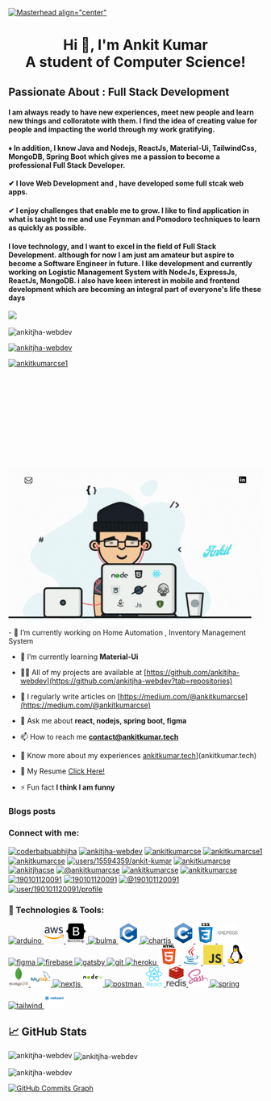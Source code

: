 [![Masterhead align="center"](https://github.com/ankitjha-webdev/ankitjha-webdev/blob/main/github_poster%20(1280%20%C3%97%20550%20px).png)](https://ankitkumar.codes)

<h1 align="center">Hi 👋, I'm Ankit Kumar </br> A student of Computer Science!</h1>
 <h2>Passionate About  : Full Stack Development</h2>

<h4> I am always ready to have new experiences, meet new people and learn new things and colloratote with them. I find the idea of creating value for people and impacting the world through my work gratifying.
<!-- <h4>♦ I am a freelancer and I provide a services there like web developing, Software Developing, Content Writing, E-Commerce, with happy customer over 10K, Till now, I have served in 25 countries.</h4> -->
<!-- <h4>♦ Apart from this, I am also a Wordpress and Drupal Developer and I have developed 10 projects using both CMS.</h4> -->
<h4>♦ In addition, I know Java and Nodejs, ReactJs, Material-Ui, TailwindCss, MongoDB, Spring Boot which gives me a passion to become a professional Full Stack Developer.</h4>
<!-- <h4>♦ And many more Skills I have like SEO, E-Commerce, Photoshop, MS-Office, Amazon AWS, CCP. I am enthusiasts in Full Stcak Development and it's amazing to learn about its applications in various fields like crime detection, predicting diseases like cancer and Parkinson's, use of Big Data to target ads, self driving cars, creation of unique art and music. I am proficient in Python.</h4> -->
<h4>✔ I love Web Development and , have developed some full stcak web apps.</h4>
<h4>✔ I enjoy challenges that enable me to grow. I like to find application in what is taught to me and use Feynman and Pomodoro techniques to learn as quickly as possible.</h4>
<!-- <h4>✔ Having lived all around the country and meeting a lot of people, I'm able to adapt to any surrounding or circumstance.</h4> -->
  <h4>I love technology, and I want to excel in the field of Full Stack Development. although for now I am just am amateur but aspire to become a Software Engineer in future. I like development and currently working on Logistic Management System with NodeJs, ExpressJs, ReactJs, MongoDB. i also have keen interest in mobile and frontend development which are becoming an integral part of everyone's life these days
  </h4>
 <a href="https://www.github.com/ashish-devv" target="_blank" rel="noreferrer"><img
src="https://img.shields.io/github/followers/ankitjha-webdev?logo=github&style=for-the-badge&color=2bbc8a&labelColor=1c1917" /></a>

<p align="left"> <img src="https://komarev.com/ghpvc/?username=ankitjha-webdev&label=Profile%20views&color=2bbc8a&style=for-the-badge" alt="ankitjha-webdev" /> </p>

<p align="left"> <a href="https://github.com/ryo-ma/github-profile-trophy"><img src="https://github-profile-trophy.vercel.app/?username=ankitjha-webdev" alt="ankitjha-webdev" /></a> </p>

<p align="left"> <a href="https://twitter.com/ankitkumarcse1" target="blank"><img src="https://img.shields.io/twitter/follow/ankitkumarcse1?logo=twitter&style=for-the-badge" alt="ankitkumarcse1" /></a> </p>
 <p align="center" style="margin-top:200px"> <img src="https://github.com/ankitjha-webdev/ankitjha-webdev/blob/main/github.gif" width="600px" height="300px" alt="ankitjha-webdev" /> </p>
- 🔭 I’m currently working on Home Automation , Inventory Management System

- 🌱 I’m currently learning **Material-Ui**

- 👨‍💻 All of my projects are available at [https://github.com/ankitjha-webdev](https://github.com/ankitjha-webdev?tab=repositories)

- 📝 I regularly write articles on [https://medium.com/@ankitkumarcse](https://medium.com/@ankitkumarcse)

- 💬 Ask me about **react, nodejs, spring boot, figma**

- 📫 How to reach me **contact@ankitkumar.tech**

- 📄 Know more about my experiences [ankitkumar.tech](https://ankitkumar.tech/)](ankitkumar.tech)

- 📄 My Resume [Click Here!](https://github.com/ankitjha-webdev/ankitjha-webdev/blob/main/Ankit_Resume.pdf)

- ⚡ Fun fact **I think I am funny**


### Blogs posts
<!-- BLOG-POST-LIST:START -->
<!-- BLOG-POST-LIST:END -->

<h3 align="left">Connect with me:</h3>
<p align="left">
 <a href="https://ankitkumar.codes" target="blank"><img align="center" src="https://img.icons8.com/fluent/48/000000/internet.png" alt="coderbabuabhijha" height="30" width="40" /></a>
<a href="https://codepen.io/ankitjha-webdev" target="blank"><img align="center" src="https://raw.githubusercontent.com/rahuldkjain/github-profile-readme-generator/master/src/images/icons/Social/codepen.svg" alt="ankitjha-webdev" height="30" width="40" /></a>
<a href="https://dev.to/ankitkumarcse" target="blank"><img align="center" src="https://raw.githubusercontent.com/rahuldkjain/github-profile-readme-generator/master/src/images/icons/Social/devto.svg" alt="ankitkumarcse" height="30" width="40" /></a>
<a href="https://twitter.com/ankitkumarcse1" target="blank"><img align="center" src="https://raw.githubusercontent.com/rahuldkjain/github-profile-readme-generator/master/src/images/icons/Social/twitter.svg" alt="ankitkumarcse1" height="30" width="40" /></a>
<a href="https://linkedin.com/in/ankitkumarcse" target="blank"><img align="center" src="https://raw.githubusercontent.com/rahuldkjain/github-profile-readme-generator/master/src/images/icons/Social/linked-in-alt.svg" alt="ankitkumarcse" height="30" width="40" /></a>
<a href="https://stackoverflow.com/users/users/15594359/ankit-kumar" target="blank"><img align="center" src="https://raw.githubusercontent.com/rahuldkjain/github-profile-readme-generator/master/src/images/icons/Social/stack-overflow.svg" alt="users/15594359/ankit-kumar" height="30" width="40" /></a>
<a href="https://instagram.com/ankitkumarcse" target="blank"><img align="center" src="https://raw.githubusercontent.com/rahuldkjain/github-profile-readme-generator/master/src/images/icons/Social/instagram.svg" alt="ankitkumarcse" height="30" width="40" /></a>
<a href="https://dribbble.com/ankitjhacse" target="blank"><img align="center" src="https://raw.githubusercontent.com/rahuldkjain/github-profile-readme-generator/master/src/images/icons/Social/dribbble.svg" alt="ankitjhacse" height="30" width="40" /></a>
<a href="https://medium.com/@ankitkumarcse" target="blank"><img align="center" src="https://raw.githubusercontent.com/rahuldkjain/github-profile-readme-generator/master/src/images/icons/Social/medium.svg" alt="@ankitkumarcse" height="30" width="40" /></a>
<a href="https://www.codechef.com/users/ankitkumarcse" target="blank"><img align="center" src="https://cdn.jsdelivr.net/npm/simple-icons@3.1.0/icons/codechef.svg" alt="ankitkumarcse" height="30" width="40" /></a>
<a href="https://www.hackerrank.com/ankitkumarcse" target="blank"><img align="center" src="https://raw.githubusercontent.com/rahuldkjain/github-profile-readme-generator/master/src/images/icons/Social/hackerrank.svg" alt="ankitkumarcse" height="30" width="40" /></a>
<a href="https://codeforces.com/profile/190101120091" target="blank"><img align="center" src="https://raw.githubusercontent.com/rahuldkjain/github-profile-readme-generator/master/src/images/icons/Social/codeforces.svg" alt="190101120091" height="30" width="40" /></a>
<a href="https://www.leetcode.com/190101120091" target="blank"><img align="center" src="https://raw.githubusercontent.com/rahuldkjain/github-profile-readme-generator/master/src/images/icons/Social/leet-code.svg" alt="190101120091" height="30" width="40" /></a>
<a href="https://www.hackerearth.com/@190101120091" target="blank"><img align="center" src="https://raw.githubusercontent.com/rahuldkjain/github-profile-readme-generator/master/src/images/icons/Social/hackerearth.svg" alt="@190101120091" height="30" width="40" /></a>
<a href="https://auth.geeksforgeeks.org/user/user/190101120091/profile" target="blank"><img align="center" src="https://raw.githubusercontent.com/rahuldkjain/github-profile-readme-generator/master/src/images/icons/Social/geeks-for-geeks.svg" alt="user/190101120091/profile" height="30" width="40" /></a>
</p>

<h3 align="left">🔧 Technologies & Tools:</h3>
 
<p align="left"> <a href="https://www.arduino.cc/" target="_blank" rel="noreferrer"> <img src="https://cdn.worldvectorlogo.com/logos/arduino-1.svg" alt="arduino" width="40" height="40"/> </a> <a href="https://aws.amazon.com" target="_blank" rel="noreferrer"> <img src="https://raw.githubusercontent.com/devicons/devicon/master/icons/amazonwebservices/amazonwebservices-original-wordmark.svg" alt="aws" width="40" height="40"/> </a> <a href="https://getbootstrap.com" target="_blank" rel="noreferrer"> <img src="https://raw.githubusercontent.com/devicons/devicon/master/icons/bootstrap/bootstrap-plain-wordmark.svg" alt="bootstrap" width="40" height="40"/> </a> <a href="https://bulma.io/" target="_blank" rel="noreferrer"> <img src="https://raw.githubusercontent.com/gilbarbara/logos/804dc257b59e144eaca5bc6ffd16949752c6f789/logos/bulma.svg" alt="bulma" width="40" height="40"/> </a> <a href="https://www.cprogramming.com/" target="_blank" rel="noreferrer"> <img src="https://raw.githubusercontent.com/devicons/devicon/master/icons/c/c-original.svg" alt="c" width="40" height="40"/> </a> <a href="https://www.chartjs.org" target="_blank" rel="noreferrer"> <img src="https://www.chartjs.org/media/logo-title.svg" alt="chartjs" width="40" height="40"/> </a> <a href="https://www.w3schools.com/cpp/" target="_blank" rel="noreferrer"> <img src="https://raw.githubusercontent.com/devicons/devicon/master/icons/cplusplus/cplusplus-original.svg" alt="cplusplus" width="40" height="40"/> </a> <a href="https://www.w3schools.com/css/" target="_blank" rel="noreferrer"> <img src="https://raw.githubusercontent.com/devicons/devicon/master/icons/css3/css3-original-wordmark.svg" alt="css3" width="40" height="40"/> </a> <a href="https://expressjs.com" target="_blank" rel="noreferrer"> <img src="https://raw.githubusercontent.com/devicons/devicon/master/icons/express/express-original-wordmark.svg" alt="express" width="40" height="40"/> </a> <a href="https://www.figma.com/" target="_blank" rel="noreferrer"> <img src="https://www.vectorlogo.zone/logos/figma/figma-icon.svg" alt="figma" width="40" height="40"/> </a> <a href="https://firebase.google.com/" target="_blank" rel="noreferrer"> <img src="https://www.vectorlogo.zone/logos/firebase/firebase-icon.svg" alt="firebase" width="40" height="40"/> </a> <a href="https://www.gatsbyjs.com/" target="_blank" rel="noreferrer"> <img src="https://www.vectorlogo.zone/logos/gatsbyjs/gatsbyjs-icon.svg" alt="gatsby" width="40" height="40"/> </a> <a href="https://git-scm.com/" target="_blank" rel="noreferrer"> <img src="https://www.vectorlogo.zone/logos/git-scm/git-scm-icon.svg" alt="git" width="40" height="40"/> </a> <a href="https://heroku.com" target="_blank" rel="noreferrer"> <img src="https://www.vectorlogo.zone/logos/heroku/heroku-icon.svg" alt="heroku" width="40" height="40"/> </a> <a href="https://www.w3.org/html/" target="_blank" rel="noreferrer"> <img src="https://raw.githubusercontent.com/devicons/devicon/master/icons/html5/html5-original-wordmark.svg" alt="html5" width="40" height="40"/> </a> <a href="https://www.java.com" target="_blank" rel="noreferrer"> <img src="https://raw.githubusercontent.com/devicons/devicon/master/icons/java/java-original.svg" alt="java" width="40" height="40"/> </a> <a href="https://developer.mozilla.org/en-US/docs/Web/JavaScript" target="_blank" rel="noreferrer"> <img src="https://raw.githubusercontent.com/devicons/devicon/master/icons/javascript/javascript-original.svg" alt="javascript" width="40" height="40"/> </a> <a href="https://www.linux.org/" target="_blank" rel="noreferrer"> <img src="https://raw.githubusercontent.com/devicons/devicon/master/icons/linux/linux-original.svg" alt="linux" width="40" height="40"/> </a> <a href="https://www.mongodb.com/" target="_blank" rel="noreferrer"> <img src="https://raw.githubusercontent.com/devicons/devicon/master/icons/mongodb/mongodb-original-wordmark.svg" alt="mongodb" width="40" height="40"/> </a> <a href="https://www.mysql.com/" target="_blank" rel="noreferrer"> <img src="https://raw.githubusercontent.com/devicons/devicon/master/icons/mysql/mysql-original-wordmark.svg" alt="mysql" width="40" height="40"/> </a> <a href="https://nextjs.org/" target="_blank" rel="noreferrer"> <img src="https://cdn.worldvectorlogo.com/logos/nextjs-2.svg" alt="nextjs" width="40" height="40"/> </a> <a href="https://nodejs.org" target="_blank" rel="noreferrer"> <img src="https://raw.githubusercontent.com/devicons/devicon/master/icons/nodejs/nodejs-original-wordmark.svg" alt="nodejs" width="40" height="40"/> </a> <a href="https://postman.com" target="_blank" rel="noreferrer"> <img src="https://www.vectorlogo.zone/logos/getpostman/getpostman-icon.svg" alt="postman" width="40" height="40"/> </a> <a href="https://reactjs.org/" target="_blank" rel="noreferrer"> <img src="https://raw.githubusercontent.com/devicons/devicon/master/icons/react/react-original-wordmark.svg" alt="react" width="40" height="40"/> </a> <a href="https://redis.io" target="_blank" rel="noreferrer"> <img src="https://raw.githubusercontent.com/devicons/devicon/master/icons/redis/redis-original-wordmark.svg" alt="redis" width="40" height="40"/> </a> <a href="https://sass-lang.com" target="_blank" rel="noreferrer"> <img src="https://raw.githubusercontent.com/devicons/devicon/master/icons/sass/sass-original.svg" alt="sass" width="40" height="40"/> </a> <a href="https://spring.io/" target="_blank" rel="noreferrer"> <img src="https://www.vectorlogo.zone/logos/springio/springio-icon.svg" alt="spring" width="40" height="40"/> </a> <a href="https://tailwindcss.com/" target="_blank" rel="noreferrer"> <img src="https://www.vectorlogo.zone/logos/tailwindcss/tailwindcss-icon.svg" alt="tailwind" width="40" height="40"/> </a> <a href="https://webpack.js.org" target="_blank" rel="noreferrer"> <img src="https://raw.githubusercontent.com/devicons/devicon/d00d0969292a6569d45b06d3f350f463a0107b0d/icons/webpack/webpack-original-wordmark.svg" alt="webpack" width="40" height="40"/> </a> </p>

 ## &#x1f4c8; GitHub Stats

<p><img align="left" src="https://github-readme-stats.vercel.app/api/top-langs/?username=ankitjha-webdev&title_color=ffffff&text_color=c9cacc&icon_color=2bbc8a&bg_color=1d1f21" alt="ankitjha-webdev" /></p>

<p>&nbsp;<img align="center" src="https://github-readme-stats.vercel.app/api?username=ankitjha-webdev&show_icons=true&line_height=27&count_private=true&title_color=ffffff&text_color=c9cacc&icon_color=2bbc8a&bg_color=1d1f21" alt="ankitjha-webdev" /></p>

<p><img align="center" src="https://github-readme-streak-stats.herokuapp.com?user=ankitjha-webdev&theme=dark&hide_border=true&date_format=M%20j%5B%2C%20Y%5D&background=1D1F21&border=2BBC8A&ring=2BBC8A&stroke=2BBC8A&fire=2BBC8A&currStreakNum=2BBC8A&sideNums=2BBC8A&currStreakLabel=C9CACC&sideLabels=C9CACC&dates=C9CACC" alt="ankitjha-webdev" /></p>
 
<a href="http://www.github.com/ankitjha-webdev"><img src="https://activity-graph.herokuapp.com/graph?username=ankitjha-webdev&bg_color=1c1917&color=ffffff&line=2bbc8a&point=ffffff&area_color=1c1917&area=true&hide_border=true&custom_title=GitHub%20Commits%20Graph" alt="GitHub Commits Graph" /></a>
